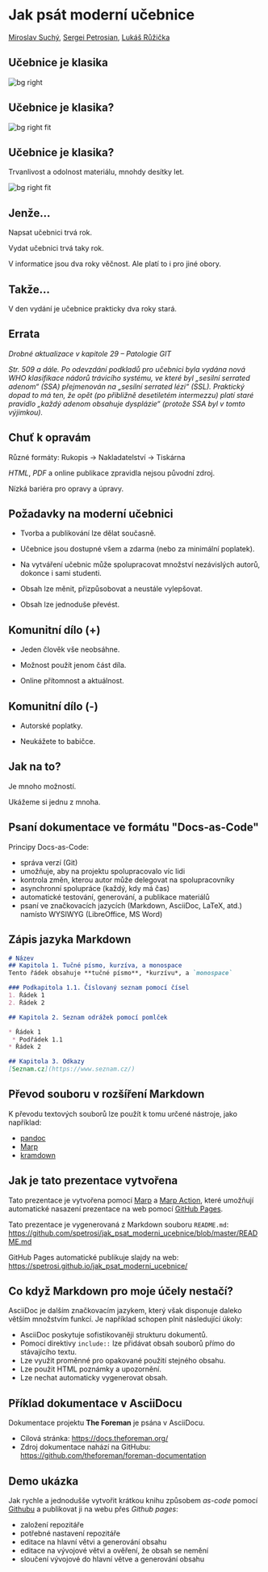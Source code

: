 <!--
title: Jak psát moderní učebnice
theme: gaia
class:
 - invert
headingDivider: 2 
paginate: true
-->

<!--
_class:
 - lead
 - invert
-->

# Jak psát moderní učebnice

[Miroslav Suchý](mailto:msuchy@redhat.com), [Sergei Petrosian](mailto:spetrosi@redhat.com), [Lukáš Růžička](mailto:lruzicka@redhat.com)

## Učebnice je klasika

![bg right](img/slabikar.jpg)

## Učebnice je klasika?

![bg right fit](img/baltik.jpg)

## Učebnice je klasika?

Trvanlivost a odolnost materiálu, mnohdy desítky let.

![bg right fit](img/not-found.png)

## Jenže...

Napsat učebnici trvá rok.

Vydat učebnici trvá taky rok.

V informatice jsou dva roky věčnost. Ale platí to i pro jiné obory.

## Takže...

V den vydání je učebnice prakticky dva roky stará.

## Errata

*Drobné aktualizace v kapitole 29 – Patologie GIT*

*Str. 509 a dále. Po odevzdání podkladů pro učebnici byla vydána nová WHO klasifikace nádorů trávicího systému, ve které byl „sesilní serrated adenom“ (SSA) přejmenován na „sesilní serrated lézi“ (SSL). Praktický dopad to má ten, že opět (po přibližně desetiletém intermezzu) platí staré pravidlo „každý adenom obsahuje dysplázie“ (protože SSA byl v tomto výjimkou).*

## Chuť k opravám

Různé formáty: Rukopis -> Nakladatelství -> Tiskárna

*HTML*, *PDF* a online publikace zpravidla nejsou původní zdroj.

Nízká bariéra pro opravy a úpravy.

## Požadavky na moderní učebnici

- Tvorba a publikování lze dělat současně.

- Učebnice jsou dostupné všem a zdarma (nebo za minimální poplatek).

- Na vytváření učebnic může spolupracovat množství nezávislých autorů, dokonce i sami studenti.

- Obsah lze měnit, přizpůsobovat a neustále vylepšovat.

- Obsah lze jednoduše převést.

## Komunitní dílo (+)

- Jeden člověk vše neobsáhne.

- Možnost použít jenom část díla.

- Online přítomnost a aktuálnost.

## Komunitní dílo (-)

- Autorské poplatky.

- Neukážete to babičce.

## <!--fit--> Jak na to?

<!--
Tady si předáme slovo
-->

Je mnoho možností.

Ukážeme si jednu z mnoha.

## <!--fit--> Psaní dokumentace ve formátu "Docs-as-Code"

Principy Docs-as-Code:

- správa verzí (Git)
- umožňuje, aby na projektu spolupracovalo víc lidi
- kontrola změn, kterou autor může delegovat na spolupracovníky
- asynchronní spolupráce (každý, kdy má čas)
- automatické testování, generování, a publikace materiálů
- psaní ve značkovacích jazycích (Markdown, AsciiDoc, LaTeX, atd.) namísto WYSIWYG (LibreOffice, MS Word)

## Zápis jazyka Markdown

```md
# Název
## Kapitola 1. Tučné písmo, kurzíva, a monospace
Tento řádek obsahuje **tučné písmo**, *kurzívu*, a `monospace`

### Podkapitola 1.1. Číslovaný seznam pomocí čísel
1. Řádek 1
2. Řádek 2

## Kapitola 2. Seznam odrážek pomocí pomlček

* Řádek 1
 * Podřádek 1.1
* Řádek 2

## Kapitola 3. Odkazy
[Seznam.cz](https://www.seznam.cz/)
```

## Převod souboru v rozšíření Markdown

K převodu textových souborů lze použít k tomu určené nástroje, jako například:
- [pandoc](https://pandoc.org/)
- [Marp](https://marp.app/)
- [kramdown](https://kramdown.gettalong.org/)

<!--
Tady bude ukázka převod příkladu do HTML pomocí pandoc
-->

## Jak je tato prezentace vytvořena

Tato prezentace je vytvořena pomocí [Marp](https://marp.app/) a [Marp Action](https://github.com/ralexander-phi/marp-action), které umožňují automatické nasazení prezentace na web pomocí [GitHub Pages](https://pages.github.com/).

Tato prezentace je vygenerovaná z Markdown souboru `README.md`:
https://github.com/spetrosi/jak_psat_moderni_ucebnice/blob/master/README.md

GitHub Pages automatické publikuje slajdy na web:
https://spetrosi.github.io/jak_psat_moderni_ucebnice/

<!--
Tady bude ukázka převod slajdů z README.md do HTML a PDF pomocí marp
-->

## Co když Markdown pro moje účely nestačí?

AsciiDoc je dalším značkovacím jazykem, který však disponuje daleko větším množstvím funkcí. Je například schopen plnit následující úkoly:

- AsciiDoc poskytuje sofistikovaněji strukturu dokumentů.
- Pomocí direktivy `include::` lze přidávat obsah souborů přímo do stávajícího textu.
- Lze využit proměnné pro opakované použití stejného obsahu.
- Lze použit HTML poznámky a upozornění.
- Lze nechat automaticky vygenerovat obsah.

## Příklad dokumentace v AsciiDocu

Dokumentace projektu __The Foreman__ je psána v AsciiDocu.

- Cílová stránka: https://docs.theforeman.org/
- Zdroj dokumentace nahází na GitHubu: https://github.com/theforeman/foreman-documentation

<!--
Tady bude ukázka jak Foreman docs používají AsciiDoc pro generace své dokumentace
-->

<!--
Tady si předáme slovo
-->

## Demo ukázka

Jak rychle a jednodušše vytvořit krátkou knihu způsobem *as-code* pomocí [Githubu](github.com) a publikovat ji na webu přes *Github pages*:

- založení repozitáře
- potřebné nastavení repozitáře
- editace na hlavní větvi a generování obsahu
- editace na vývojové větvi a ověření, že obsah se nemění
- sloučení vývojové do hlavní větve a generování obsahu